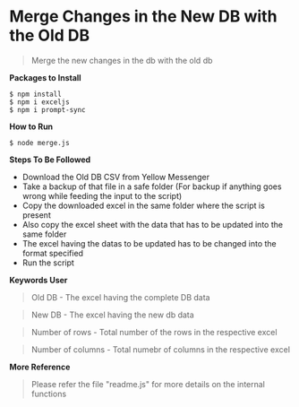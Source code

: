 # Merge Changes in the New DB with the Old DB

> Merge the new changes in the db with the old db

**Packages to Install**

```shell
$ npm install
$ npm i exceljs
$ npm i prompt-sync
```

**How to Run**

```shell
$ node merge.js
```

**Steps To Be Followed**

- Download the Old DB CSV from Yellow Messenger
- Take a backup of that file in a safe folder (For backup if anything goes wrong while feeding the input to the script)
- Copy the downloaded excel in the same folder where the script is present
- Also copy the excel sheet with the data that has to be updated into the same folder
- The excel having the datas to be updated has to be changed into the format specified
- Run the script

**Keywords User**

> Old DB - The excel having the complete DB data

> New DB - The excel having the new db data

> Number of rows - Total number of the rows in the respective excel

> Number of columns - Total numebr of columns in the respective excel

**More Reference**

> Please refer the file "readme.js" for more details on the internal functions